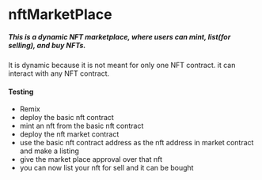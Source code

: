 # nftMarketPlace


##### This is a dynamic NFT marketplace, where users can mint, list(for selling), and buy NFTs.
It is dynamic because it is not meant for only one NFT contract. it can interact with any NFT contract.


#### Testing
* Remix
* deploy the basic nft contract
* mint an nft from the basic nft contract
* deploy the nft market contract
* use the basic nft contract address as the nft address in market contract and make a listing
* give the market place approval over that nft
* you can now list your nft for sell and it can be bought 



